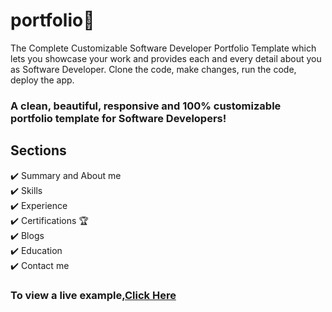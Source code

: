 # portfolio🚀

The Complete Customizable Software Developer Portfolio Template which lets you showcase your work and provides each and every detail about you as Software Developer. Clone the code, make changes, run the code, deploy the app.

<h3>A clean, beautiful, responsive and 100% customizable portfolio
template for Software Developers!</h3>
<h2>Sections</h2>
<p>✔️ Summary and About me<br>
✔️ Skills<br>
✔️ Experience<br>
✔️ Certifications 🏆<br>
✔️ Blogs<br>
✔️ Education<br>
✔️ Contact me</p>
<h3>To view a live example,<a href="https://yaswanthvarada.vercel.app">Click Here</a></h3>
